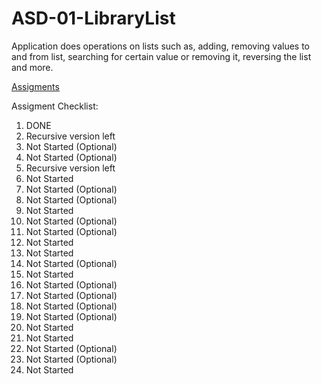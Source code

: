 # ASD-01-LibraryList

Application does operations on lists such as, adding, removing values to and from list, searching for certain value or removing it, reversing the list and more.

[Assigments](http://www.is.umk.pl/~norbert/asd/lab-zadania.pdf)

Assigment Checklist:

1. DONE 
2. Recursive version left 
3. Not Started (Optional)
4. Not Started (Optional)
5. Recursive version left
6. Not Started
7. Not Started (Optional)
8. Not Started (Optional)
9. Not Started
10. Not Started (Optional)
11. Not Started (Optional)
12. Not Started
13. Not Started
14. Not Started (Optional)
15. Not Started
16. Not Started (Optional)
17. Not Started (Optional)
18. Not Started (Optional)
19. Not Started (Optional)
20. Not Started
21. Not Started
22. Not Started (Optional)
23. Not Started (Optional)
24. Not Started
